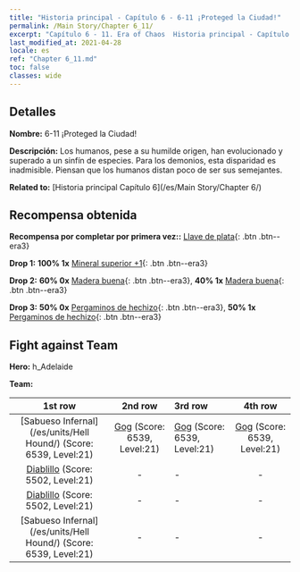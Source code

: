 ```yaml
---
title: "Historia principal - Capítulo 6 - 6-11 ¡Proteged la Ciudad!"
permalink: /Main Story/Chapter 6_11/
excerpt: "Capítulo 6 - 11. Era of Chaos  Historia principal - Capítulo 6_11. 6-11 ¡Proteged la Ciudad!"
last_modified_at: 2021-04-28
locale: es
ref: "Chapter 6_11.md"
toc: false
classes: wide
---
```


## Detalles

 **Nombre:** 6-11 ¡Proteged la Ciudad!

 **Descripción:** Los humanos, pese a su humilde origen, han evolucionado y superado a un sinfín de especies. Para los demonios, esta disparidad es inadmisible. Piensan que los humanos distan poco de ser sus semejantes.

 **Related to:** [Historia principal Capítulo 6](/es/Main Story/Chapter 6/)

## Recompensa obtenida

 **Recompensa por completar por primera vez::** [Llave de plata](/ItemsES/con_693/){: .btn .btn--era3}

 **Drop 1:** **100% 1x** [Mineral superior +1](/ItemsES/mat_19/){: .btn .btn--era3}

 **Drop 2:** **60% 0x** [Madera buena](/ItemsES/mat_13/){: .btn .btn--era3}, **40% 1x** [Madera buena](/ItemsES/mat_13/){: .btn .btn--era3}

 **Drop 3:** **50% 0x** [Pergaminos de hechizo](/ItemsES/con_694/){: .btn .btn--era3}, **50% 1x** [Pergaminos de hechizo](/ItemsES/con_694/){: .btn .btn--era3}


## Fight against Team
 **Hero:** h_Adelaide

 **Team:**


  | 1st row | 2nd row | 3rd row | 4th row |
  |:----:|:----:|:----|:----:|
  | [Sabueso Infernal](/es/units/Hell Hound/) (Score: 6539, Level:21)  | [Gog](/es/units/Gog/) (Score: 6539, Level:21)  | [Gog](/es/units/Gog/) (Score: 6539, Level:21)  | [Gog](/es/units/Gog/) (Score: 6539, Level:21)  |
  | [Diablillo](/es/units/Imp/) (Score: 5502, Level:21)  | - | - | - |
  | [Diablillo](/es/units/Imp/) (Score: 5502, Level:21)  | - | - | - |
  | [Sabueso Infernal](/es/units/Hell Hound/) (Score: 6539, Level:21)  | - | - | - |


